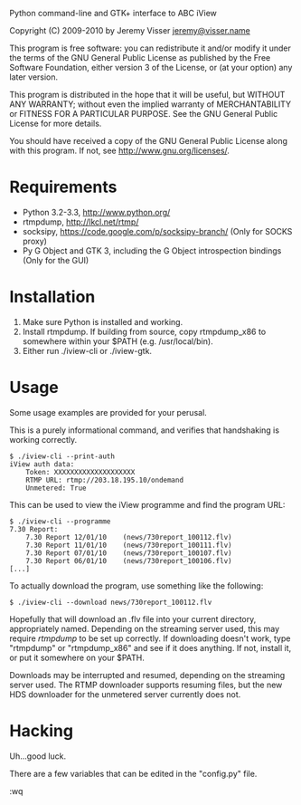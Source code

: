 Python command-line and GTK+ interface to ABC iView

Copyright (C) 2009-2010 by Jeremy Visser <jeremy@visser.name>

This program is free software: you can redistribute it and/or modify
it under the terms of the GNU General Public License as published by
the Free Software Foundation, either version 3 of the License, or
(at your option) any later version.

This program is distributed in the hope that it will be useful,
but WITHOUT ANY WARRANTY; without even the implied warranty of
MERCHANTABILITY or FITNESS FOR A PARTICULAR PURPOSE.  See the
GNU General Public License for more details.

You should have received a copy of the GNU General Public License
along with this program.  If not, see <http://www.gnu.org/licenses/>.

Requirements
============

* Python 3.2-3.3, <http://www.python.org/>
* rtmpdump, <http://lkcl.net/rtmp/>
* socksipy, <https://code.google.com/p/socksipy-branch/> (Only for SOCKS
  proxy)
* Py G Object and GTK 3, including the G Object introspection bindings (Only
  for the GUI)

Installation
============

1. Make sure Python is installed and working.
2. Install rtmpdump. If building from source, copy rtmpdump_x86 to
   somewhere within your $PATH (e.g. /usr/local/bin).
3. Either run ./iview-cli or ./iview-gtk.

Usage
=====

Some usage examples are provided for your perusal.

This is a purely informational command, and verifies that handshaking is
working correctly.

	$ ./iview-cli --print-auth
	iView auth data:
		Token: XXXXXXXXXXXXXXXXXXXX
		RTMP URL: rtmp://203.18.195.10/ondemand
		Unmetered: True

This can be used to view the iView programme and find the program URL:

	$ ./iview-cli --programme
	7.30 Report:
	    7.30 Report 12/01/10	(news/730report_100112.flv)
	    7.30 Report 11/01/10	(news/730report_100111.flv)
	    7.30 Report 07/01/10	(news/730report_100107.flv)
	    7.30 Report 06/01/10	(news/730report_100106.flv)
	[...]

To actually download the program, use something like the following:

	$ ./iview-cli --download news/730report_100112.flv

Hopefully that will download an .flv file into your current directory,
appropriately named. Depending on the streaming server used, this may require
_rtmpdump_ to be set up correctly. If downloading doesn't work, type
"rtmpdump" or "rtmpdump_x86" and see if it does anything.
If not, install it, or put it somewhere on your $PATH.

Downloads may be interrupted and resumed, depending on the streaming server
used. The RTMP downloader supports resuming files, but the new HDS downloader
for the unmetered server currently does not.

Hacking
=======

Uh...good luck.

There are a few variables that can be edited in the "config.py" file.

:wq
